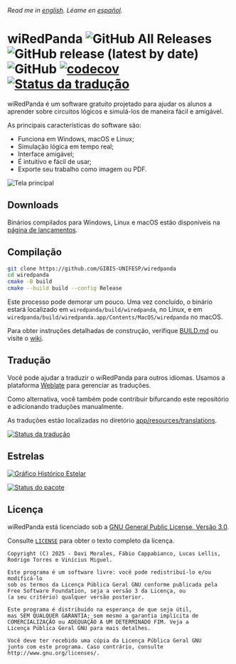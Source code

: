 _Read me in [english](README.md). Léame en [español](README_es.md)._

# wiRedPanda ![GitHub All Releases](https://img.shields.io/github/downloads/gibis-unifesp/wiredpanda/total?style=flat-square) ![GitHub release (latest by date)](https://img.shields.io/github/v/release/gibis-unifesp/wiredpanda?style=flat-square) ![GitHub](https://img.shields.io/github/license/gibis-unifesp/wiredpanda?style=flat-square) [![codecov](https://codecov.io/gh/GIBIS-UNIFESP/wiRedPanda/branch/master/graph/badge.svg?token=5YBYB4J705)](https://codecov.io/gh/GIBIS-UNIFESP/wiRedPanda) <a href="https://hosted.weblate.org/engage/wiredpanda/"><img src="https://hosted.weblate.org/widget/wiredpanda/svg-badge.svg" alt="Status da tradução" /></a>

wiRedPanda é um software gratuito projetado para ajudar os alunos a aprender sobre circuitos lógicos e simulá-los de maneira fácil e amigável.

As principais características do software são:

- Funciona em Windows, macOS e Linux;
- Simulação lógica em tempo real;
- Interface amigável;
- É intuitivo e fácil de usar;
- Exporte seu trabalho como imagem ou PDF.

![Tela principal](https://gibis-unifesp.github.io/wiRedPanda/demo.gif)

## Downloads

Binários compilados para Windows, Linux e macOS estão disponíveis na [página de lançamentos](https://github.com/GIBIS-UNIFESP/wiRedPanda/releases).

## Compilação

```bash
git clone https://github.com/GIBIS-UNIFESP/wiredpanda
cd wiredpanda
cmake -B build
cmake --build build --config Release
```

Este processo pode demorar um pouco. Uma vez concluído, o binário estará localizado em `wiredpanda/build/wiredpanda`, no Linux, e em `wiredpanda/build/wiredpanda.app/Contents/MacOS/wiredpanda` no macOS.

Para obter instruções detalhadas de construção, verifique [BUILD.md](BUILD.md) ou visite o [wiki](https://github.com/GIBIS-UNIFESP/wiRedPanda/wiki/How-to-setup-environment).

## Tradução

Você pode ajudar a traduzir o wiRedPanda para outros idiomas. Usamos a plataforma [Weblate](https://hosted.weblate.org/projects/wiredpanda/wiredpanda) para gerenciar as traduções.

Como alternativa, você também pode contribuir bifurcando este repositório e adicionando traduções manualmente.

As traduções estão localizadas no diretório [app/resources/translations](https://github.com/GIBIS-UNIFESP/wiRedPanda/tree/master/app/resources/translations).

<a href="https://hosted.weblate.org/engage/wiredpanda/">
<img src="https://hosted.weblate.org/widget/wiredpanda/wiredpanda/multi-auto.svg" alt="Status da tradução" />
</a>

## Estrelas

<a href="https://www.star-history.com/#GIBIS-UNIFESP/wiRedPanda&Date">
<picture>
<source media="(prefers-color-scheme: dark)" srcset="https://api.star-history.com/svg?repos=GIBIS-UNIFESP/wiRedPanda&type=Date&theme=dark" />
<source media="(prefers-color-scheme: light)" srcset="https://api.star-history.com/svg?repos=GIBIS-UNIFESP/wiRedPanda&type=Date" />
<img alt="Gráfico Histórico Estelar" src="https://api.star-history.com/svg?repos=GIBIS-UNIFESP/wiRedPanda&type=Date" />
</picture>
</a>

[![Status do pacote](https://repology.org/badge/vertical-allrepos/wiredpanda.svg)](https://repology.org/project/wiredpanda/versions)

## Licença

wiRedPanda está licenciado sob a [GNU General Public License, Versão 3.0](http://www.gnu.org/licenses/).

Consulte [`LICENSE`](LICENSE) para obter o texto completo da licença.

```text
Copyright (C) 2025 - Davi Morales, Fábio Cappabianco, Lucas Lellis, Rodrigo Torres e Vinícius Miguel.

Este programa é um software livre: você pode redistribuí-lo e/ou modificá-lo
sob os termos da Licença Pública Geral GNU conforme publicada pela
Free Software Foundation, seja a versão 3 da Licença, ou
(a seu critério) qualquer versão posterior.

Este programa é distribuído na esperança de que seja útil,
mas SEM QUALQUER GARANTIA; sem mesmo a garantia implícita de
COMERCIALIZAÇÃO ou ADEQUAÇÃO A UM DETERMINADO FIM. Veja a
Licença Pública Geral GNU para mais detalhes.

Você deve ter recebido uma cópia da Licença Pública Geral GNU
junto com este programa. Caso contrário, consulte http://www.gnu.org/licenses/.
```
